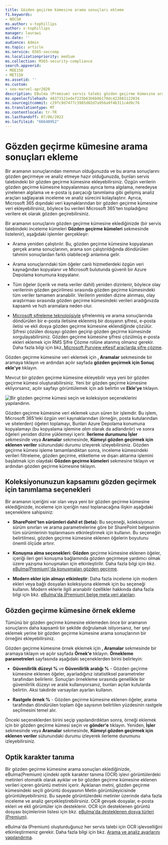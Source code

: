 ```yaml
---
title: Gözden geçirme kümesine arama sonuçları ekleme
f1.keywords:
- NOCSH
ms.author: v-tophillips
author: v-tophillips
manager: laurawi
ms.date: ''
audience: Admin
ms.topic: article
ms.service: O365-seccomp
ms.localizationpriority: medium
ms.collection: M365-security-compliance
search.appverid:
- MOE150
- MET150
ms.assetid: ''
ms.custom:
- seo-marvel-apr2020
description: EBulma (Premium) servis talebi gözden geçirme kümesine arama sonuçlarını veya bu arama sonuçlarının örneklerini eklemeyi öğrenin.
ms.openlocfilehash: 48371521edef225b63b6b06170dc422881122034
ms.sourcegitcommit: c29fc9d7477c3985d02d7a956a9f4b311c4d9c76
ms.translationtype: MT
ms.contentlocale: tr-TR
ms.lasthandoff: 07/06/2022
ms.locfileid: "66640952"
---
```

# <a name="add-search-results-to-a-review-set"></a>Gözden geçirme kümesine arama sonuçları ekleme

Bir aramanın sonuçlarından memnun olduğunuzda ve bu arama sonuçlarını gözden geçirmeye ve analiz etmeye hazır olduğunuzda, bunları servis talebindeki bir gözden geçirme kümesine ekleyebilirsiniz. Özgün verilerin gözden geçirme kümesine kopyalanması ayrıca tema algılama, neredeyse yinelenen algılama ve e-posta iş parçacığı tanımlama gibi gelişmiş analiz araçları sağlayarak inceleme ve analiz sürecini kolaylaştırır. Ayrıca, Microsoft 365 dışındaki veri kaynaklarından bir gözden geçirme kümesine veri ekleyebilirsiniz, böylece bu verileri Microsoft 365'ten topladığınız verilere ek olarak gözden geçirebilirsiniz.

Bir aramanın sonuçlarını gözden geçirme kümesine eklediğinizde (bir servis talebindeki inceleme kümeleri **Gözden geçirme kümeleri** sekmesinde listelenir), aşağıdaki işlemler gerçekleşir:

- Arama yeniden çalıştırılır. Bu, gözden geçirme kümesine kopyalanan gerçek arama sonuçlarının, arama son çalıştırıldığında döndürülen tahmini sonuçlardan farklı olabileceği anlamına gelir.

- Arama sonuçlarındaki tüm öğeler canlı hizmetlerdeki özgün veri kaynağından kopyalanır ve Microsoft bulutunda güvenli bir Azure Depolama konumuna kopyalanır.

- Tüm öğeler (içerik ve meta veriler dahil) yeniden dizinlenir, böylece olay verilerinin gözden geçirilmesi sırasında gözden geçirme kümesindeki tüm veriler tamamen aranabilir. Verilerin yeniden dizine alınması, olay araştırması sırasında gözden geçirme kümesindeki verileri aradığınızda kapsamlı ve hızlı aramalara neden olur.

- [Microsoft şifreleme teknolojisiyle](encryption.md) şifrelenmiş ve arama sonuçlarında döndürülen bir e-posta iletisine eklenmiş bir dosyanın şifresi, e-posta iletisi ve ekli dosya gözden geçirme kümesine eklendiğinde çözülür. Şifresi çözülen dosyayı gözden geçirip gözden geçirme kümesinde sorgulayabilirsiniz. Gözden geçirme kümesine şifresi çözülmüş e-posta ekleri eklemek için RMS Şifre Çözme rolüne atanmış olmanız gerekir. Daha fazla bilgi için bkz[. Microsoft Purview eKeşif araçlarda şifre çözme](ediscovery-decryption.md).

Gözden geçirme kümesine veri eklemek için **, Aramalar** sekmesinde bir aramaya tıklayın ve ardından açılır sayfada **gözden geçirmek için Sonuç ekle'ye** tıklayın.

Mevcut bir gözden geçirme kümesine ekleyebilir veya yeni bir gözden geçirme kümesi oluşturabilirsiniz.  Yeni bir gözden geçirme kümesine ekliyorsanız, açılır sayfayı görüntülemek için adı belirtin ve **Ekle'ye** tıklayın.

![Bir gözden geçirme kümesi seçin ve koleksiyon seçeneklerini yapılandırın.](../media/AeD_AddToReviewSet.png)

Gözden geçirme kümesine veri eklemek uzun süren bir işlemdir. Bu işlem, Microsoft 365'teki özgün veri kaynaklarından (örneğin, posta kutularından ve sitelerden) öğeleri toplamayı, Bunları Azure Depolama konumuna kopyalamayı (bu kopyalama işlemine *alım* olarak da adlandırılır) ve sonra öğeleri yeniden dizine yüklemeyi içerir. **İlerleme durumunu İşler** sekmesinde veya **Aramalar** sekmesinde, **Kümeyi gözden geçirmek için eklenen veriler** sütunundaki durumu izleyerek izleyebilirsiniz. Gözden geçirme kümesi işleme tamamlandıktan sonra, inceleme kümesindeki verileri filtreleme, gözden geçirme, etiketleme ve dışarı aktarma işlemini başlatmak için olaydaki **Gözden geçirme kümeleri** sekmesine tıklayın ve ardından gözden geçirme kümesine tıklayın.

## <a name="define-options-to-scope-your-collection-for-review"></a>Koleksiyonunuzun kapsamını gözden geçirmek için tanımlama seçenekleri

Bir aramanın içeriğini var olan veya yeni bir gözden geçirme kümesine eklediğinizde, inceleme için içeriğin nasıl toplanacağına ilişkin aşağıdaki seçeneklere sahipsiniz:

- **SharePoint'ten sürümleri dahil et (beta):** Bu seçeneği, koleksiyonun sürüm sınırları ve arama parametrelerine göre bir SharePoint belgesinin tüm sürümlerinin toplanmasını etkinleştirmek için kullanın. Bu seçeneğin belirtilmesi, gözden geçirme kümesine eklenen öğelerin boyutunu önemli ölçüde artırır.

- **Konuşma alma seçenekleri: Gözden** geçirme kümesine eklenen öğeler, içeriği ileri geri konuşma bağlamında gözden geçirmeye yardımcı olmak üzere yazışma konuşmaları için etkinleştirilir. Daha fazla bilgi için bkz. [eBulma(Premium)'da konuşmaları gözden geçirme](conversation-review-sets.md).

- **Modern ekler için almayı etkinleştir**: Daha fazla inceleme için modern ekleri veya bağlı dosyaları koleksiyona eklemek için bu seçeneği kullanın. Modern eklerle ilgili aranabilir özellikler hakkında daha fazla bilgi için bkz. [eBulma'da (Premium) belge meta veri alanları](document-metadata-fields-in-Advanced-eDiscovery.md).

## <a name="add-a-sample-to-a-review-set"></a>Gözden geçirme kümesine örnek ekleme

Tümünü bir gözden geçirme kümesine eklemeden önce bir aramanın sonuçlarını daha kapsamlı bir şekilde doğrulamak istiyorsanız, her şeyi eklemek yerine bir gözden geçirme kümesine arama sonuçlarının bir örneğini ekleyebilirsiniz.

Gözden geçirme kümesine örnek eklemek için **, Aramalar** sekmesinde bir aramaya tıklayın ve açılır sayfada **Örnek'e** tıklayın. **Örnekleme parametreleri** sayfasında aşağıdaki seçeneklerden birini belirleyin:

- **Güvenilirlik düzeyi %** ve **Güvenilirlik aralığı %** - Gözden geçirme kümesine eklenen öğeler, ayarladığınız istatistiksel parametreler tarafından belirlenir. Sonuçları örnekleme sırasında genellikle bir güvenilirlik düzeyi ve aralık kullanıyorsanız, bunları açılan kutularda belirtin. Aksi takdirde varsayılan ayarları kullanın.

- **Rastgele örnek %** - Gözden geçirme kümesine eklenen öğeler, arama tarafından döndürülen toplam öğe sayısının belirtilen yüzdesinin rastgele seçilmesini temel alır.

Önceki seçeneklerden birini seçip yapılandırdıktan sonra, örneği eklemek için bir gözden geçirme kümesi seçin ve **gönder'e** tıklayın. Yeniden, **İşler** sekmesinde veya **Aramalar** sekmesinde, **Kümeyi gözden geçirmek için eklenen veriler** sütunundaki durumu izleyerek ilerleme durumunu izleyebilirsiniz.

## <a name="optical-character-recognition"></a>Optik karakter tanıma

Bir gözden geçirme kümesine arama sonuçları eklediğinizde, eBulma(Premium) içindeki optik karakter tanıma (OCR) işlevi görüntülerdeki metinleri otomatik olarak ayıklar ve bir gözden geçirme kümesine eklenen verileri içeren görüntü metnini içerir. Ayıklanan metni, gözden geçirme kümesindeki seçili görüntü dosyasının Metin görüntüleyicisinde görüntüleyebilirsiniz. Bu sayede görüntülerdeki metinler üzerinde daha fazla inceleme ve analiz gerçekleştirebilirsiniz. OCR gevşek dosyalar, e-posta ekleri ve ekli görüntüler için desteklenir. OCR için desteklenen görüntü dosyası biçimlerinin listesi için bkz. [eBulma'da desteklenen dosya türleri (Premium)](supported-filetypes-ediscovery20.md#image).

eBulma'da (Premium) oluşturduğunuz her servis talebi için OCR işlevselliğini etkinleştirmeniz gerekir. Daha fazla bilgi için bkz. [Arama ve analiz ayarlarını yapılandırma](configure-search-and-analytics-settings-in-advanced-ediscovery.md#optical-character-recognition-ocr).
